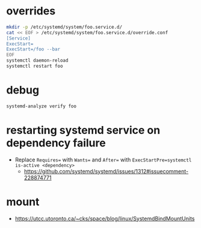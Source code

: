 # overrides

```sh
mkdir -p /etc/systemd/system/foo.service.d/
cat << EOF > /etc/systemd/system/foo.service.d/override.conf
[Service]
ExecStart=
ExecStart=/foo --bar
EOF
systemctl daemon-reload
systemctl restart foo
```

# debug

```sh
systemd-analyze verify foo
```

# restarting systemd service on dependency failure

- Replace `Requires=` with `Wants=` and `After=` with `ExecStartPre=systemctl is-active <dependency>`
    - https://github.com/systemd/systemd/issues/1312#issuecomment-228874771

# mount

- https://utcc.utoronto.ca/~cks/space/blog/linux/SystemdBindMountUnits
